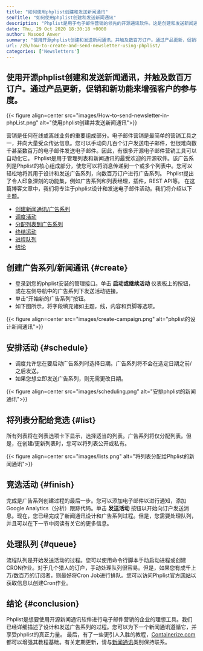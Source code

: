 ```yaml
---
title: "如何使用phplist创建和发送新闻通讯" 
seoTitle: "如何使用phplist创建和发送新闻通讯" 
description: "Phplist是用于电子邮件营销的领先的开源通讯软件。这是创建和发送新闻通讯活动的初学者指南。" 
date: Thu, 29 Oct 2020 18:30:18 +0000
author: Masood Anwer
summary: "使用开源phplist创建和发送新闻通讯，并触及数百万订户。通过产品更新，促销和新功能来增强客户的参与度。" 
url: /zh/how-to-create-and-send-newsletter-using-phplist/
categories: ['Newsletters']
---
```


## 使用开源phplist创建和发送新闻通讯，并触及数百万订户。通过产品更新，促销和新功能来增强客户的参与度。

{{< figure align=center src="images/How-to-send-newsletter-in-phpList.png" alt="使用phplist创建并发送新闻通讯">}}

营销是任何在线或离线业务的重要组成部分。电子邮件营销是最简单的营销工具之一，并向大量受众传达信息。您可以手动向几百个订户发送电子邮件，但很难向数千甚至数百万的电子邮件发送电子邮件。因此，有很多开源电子邮件营销工具可以自动化它。
Phplist是用于管理列表和新闻通讯的最受欢迎的开源软件。该广告系列是Phplist的核心组成部分，使您可以将消息传递到一个或多个列表中。您可以轻松地将其用于设计和发送广告系列，向数百万订户进行广告系列。 Phplist提出了令人印象深刻的功能集，例如广告系列和列表经理，插件，REST API等。
在这篇博客文章中，我们将专注于phplist设计和发送电子邮件活动。我们将介绍以下主题。
  * [创建新闻通讯/广告系列][2]
  * [调度活动][3]
  * [分配列表到广告系列][4]
  * [终结运动][5]
  * [进程队列][6]
  * [结论][7]

##  **创建广告系列/新闻通讯**  {#create}

* 登录到您的phplist安装的管理接口。单击  **启动或继续活动**  仪表板上的按钮，或在左侧导航中的广告系列下发送活动链接。
* 单击“开始新的广告系列”按钮。
* 如下图所示，将字段填充诸如主题，线，内容和页脚等选项。

{{< figure align=center src="images/create-campaign.png" alt="phplist的设计新闻通讯">}}


##  **安排活动**  {#schedule}

* 调度允许您在要启动广告系列时选择日期。广告系列将不会在选定日期之前/之后发送。
* 如果您想立即发送广告系列，则无需更改日期。

{{< figure align=center src="images/scheduling.png" alt="安排phplist的新闻通讯">}}


##  **将列表分配给竞选**  {#list}

所有列表将在列表选项卡下显示，选择适当的列表。广告系列将仅分配列表。但是，在创建/更新列表时，您可以将列表公开或私有。

{{< figure align=center src="images/lists.png" alt="将列表分配给Phplist的新闻通讯">}}


##  **竞选活动**  {#finish}

完成是广告系列创建过程的最后一步。您可以添加电子邮件以进行通知，添加Google Analytics（分析）跟踪代码。单击  **发送活动**  按钮以开始向订户发送消息。现在，您已经完成了新闻通讯设计和广告系列过程。但是，您需要处理队列，并且可以在下一节中阅读有关它的更多信息。

##  **处理队列**  {#queue}

流程队列是开始发送活动的过程。您可以使用命令行脚本手动启动进程或创建CRON作业。对于几个猎人的订户，手动处理队列很容易。但是，如果您有成千上万/数百万的订阅者，则最好将Cron Job进行排队。您可以访问Phplist官方[网站][8]以获取信息以创建Cron作业。

##  **结论**  {#conclusion}

Phplist是想要使用开源新闻通讯软件进行电子邮件营销的企业的理想工具。我们已经详细描述了设计和发送广告系列的过程。您可以为下一个新闻通讯遵循它，并享受phplist的真正力量。
最后，有了一些更引人入胜的教程，[Containerize.com][9]都可以增强其教程基础。有关定期更新，请与[新闻通讯][10]类别保持联系。



[1]: https://products.containerize.com/newsletter/phplist
[2]: #create
[3]: #schedule
[4]: #list
[5]: #finish
[6]: #queue
[7]: #conclusion
[8]: https://www.phplist.org/manual/books/phplist-manual/page/setting-up-your-cron
[9]: https://containerize.com
[10]: https://blog.containerize.com/category/newsletter/
